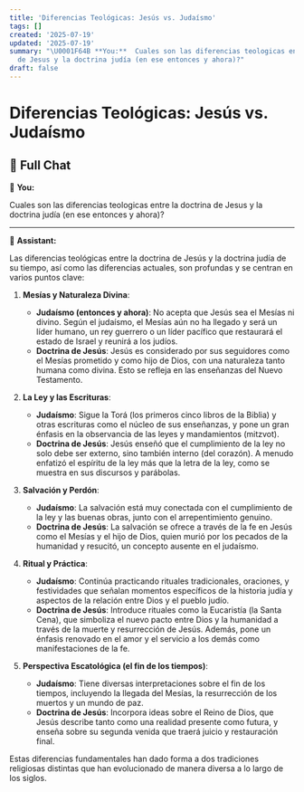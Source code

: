 ```yaml
---
title: 'Diferencias Teológicas: Jesús vs. Judaísmo'
tags: []
created: '2025-07-19'
updated: '2025-07-19'
summary: "\U0001F64B **You:**  Cuales son las diferencias teologicas entre la doctrina
  de Jesus y la doctrina judía (en ese entonces y ahora)?"
draft: false
---
```


# Diferencias Teológicas: Jesús vs. Judaísmo

## 🧠 Full Chat

🙋 **You:**

Cuales son las diferencias teologicas entre la doctrina de Jesus y la doctrina judía (en ese entonces y ahora)?

---

🤖 **Assistant:**

Las diferencias teológicas entre la doctrina de Jesús y la doctrina judía de su tiempo, así como las diferencias actuales, son profundas y se centran en varios puntos clave:

1. **Mesías y Naturaleza Divina**:
   - **Judaísmo (entonces y ahora)**: No acepta que Jesús sea el Mesías ni divino. Según el judaísmo, el Mesías aún no ha llegado y será un líder humano, un rey guerrero o un líder pacífico que restaurará el estado de Israel y reunirá a los judíos.
   - **Doctrina de Jesús**: Jesús es considerado por sus seguidores como el Mesías prometido y como hijo de Dios, con una naturaleza tanto humana como divina. Esto se refleja en las enseñanzas del Nuevo Testamento.

2. **La Ley y las Escrituras**:
   - **Judaísmo**: Sigue la Torá (los primeros cinco libros de la Biblia) y otras escrituras como el núcleo de sus enseñanzas, y pone un gran énfasis en la observancia de las leyes y mandamientos (mitzvot).
   - **Doctrina de Jesús**: Jesús enseñó que el cumplimiento de la ley no solo debe ser externo, sino también interno (del corazón). A menudo enfatizó el espíritu de la ley más que la letra de la ley, como se muestra en sus discursos y parábolas.

3. **Salvación y Perdón**:
   - **Judaísmo**: La salvación está muy conectada con el cumplimiento de la ley y las buenas obras, junto con el arrepentimiento genuino.
   - **Doctrina de Jesús**: La salvación se ofrece a través de la fe en Jesús como el Mesías y el hijo de Dios, quien murió por los pecados de la humanidad y resucitó, un concepto ausente en el judaísmo.

4. **Ritual y Práctica**:
   - **Judaísmo**: Continúa practicando rituales tradicionales, oraciones, y festividades que señalan momentos específicos de la historia judía y aspectos de la relación entre Dios y el pueblo judío.
   - **Doctrina de Jesús**: Introduce rituales como la Eucaristía (la Santa Cena), que simboliza el nuevo pacto entre Dios y la humanidad a través de la muerte y resurrección de Jesús. Además, pone un énfasis renovado en el amor y el servicio a los demás como manifestaciones de la fe.

5. **Perspectiva Escatológica (el fin de los tiempos)**:
   - **Judaísmo**: Tiene diversas interpretaciones sobre el fin de los tiempos, incluyendo la llegada del Mesías, la resurrección de los muertos y un mundo de paz.
   - **Doctrina de Jesús**: Incorpora ideas sobre el Reino de Dios, que Jesús describe tanto como una realidad presente como futura, y enseña sobre su segunda venida que traerá juicio y restauración final.

Estas diferencias fundamentales han dado forma a dos tradiciones religiosas distintas que han evolucionado de manera diversa a lo largo de los siglos.